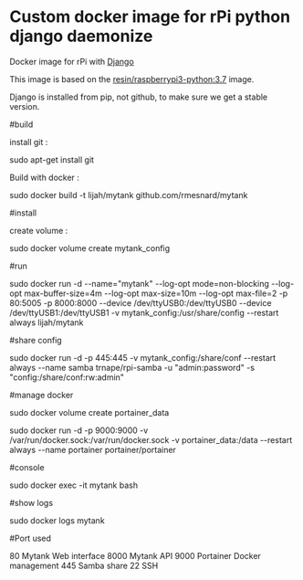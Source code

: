 # Custom docker image for rPi python django daemonize

Docker image for rPi with [Django](https://www.djangoproject.com/) 

This image is based on the [resin/raspberrypi3-python:3.7](https://hub.docker.com/r/resin/raspberrypi3-python/)
image. 

Django is installed from pip, not github, to make sure we get a stable
version. 

#build

install git :

sudo apt-get install git

Build with docker :

sudo docker build -t lijah/mytank github.com/rmesnard/mytank 


#install

create volume :

sudo docker volume create mytank_config

#run

sudo docker run -d --name="mytank" --log-opt mode=non-blocking --log-opt max-buffer-size=4m --log-opt max-size=10m --log-opt max-file=2 -p 80:5005 -p 8000:8000 --device /dev/ttyUSB0:/dev/ttyUSB0 --device /dev/ttyUSB1:/dev/ttyUSB1 -v mytank_config:/usr/share/config --restart always lijah/mytank


#share config

sudo docker run -d -p 445:445 -v mytank_config:/share/conf --restart always --name samba trnape/rpi-samba -u "admin:password" -s "config:/share/conf:rw:admin"


#manage docker

sudo docker volume create portainer_data

sudo docker run -d -p 9000:9000 -v /var/run/docker.sock:/var/run/docker.sock -v portainer_data:/data --restart always --name portainer portainer/portainer

#console

sudo docker exec -it mytank bash

#show logs

sudo docker logs mytank


#Port used

80	Mytank Web interface
8000	Mytank API
9000	Portainer Docker management
445	Samba share
22	SSH




